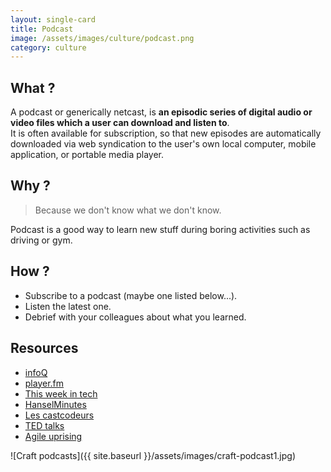 ```yaml
---
layout: single-card
title: Podcast
image: /assets/images/culture/podcast.png
category: culture
---
```



## What ?
A podcast or generically netcast, is **an episodic series of digital audio or video files which a user can download and listen to**.  
It is often available for subscription, so that new episodes are automatically downloaded via web syndication to the user's own local computer, mobile application, or portable media player.  

## Why ?
> Because we don't know what we don't know.  

Podcast is a good way to learn new stuff during boring activities such as driving or gym.

## How ?
* Subscribe to a podcast (maybe one listed below...).
* Listen the latest one.
* Debrief with your colleagues about what you learned.

## Resources
* [infoQ](https://www.infoq.com/Software_Craftsmanship/podcasts/)
* [player.fm](https://player.fm/featured/tech)
* [This week in tech](https://twit.tv/shows/this-week-in-tech)
* [HanselMinutes](https://www.hanselminutes.com/)
* [Les castcodeurs](https://lescastcodeurs.com/)
* [TED talks](https://www.ted.com/about/programs-initiatives/ted-talks/ted-talks-audio)
* [Agile uprising](http://podcast.agileuprising.com/)

![Craft podcasts]({{ site.baseurl }}/assets/images/craft-podcast1.jpg)  
